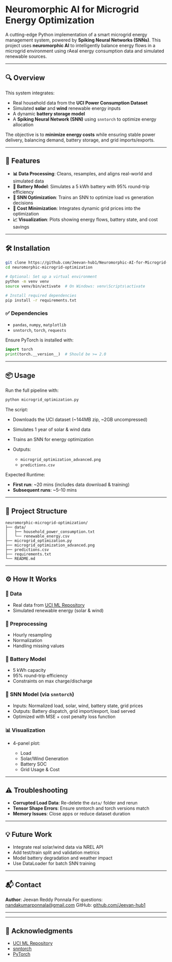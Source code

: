 # Neuromorphic AI for Microgrid Energy Optimization

A cutting-edge Python implementation of a smart microgrid energy management system, powered by **Spiking Neural Networks (SNNs)**. This project uses **neuromorphic AI** to intelligently balance energy flows in a microgrid environment using rAeal energy consumption data and simulated renewable sources.

---

## 🔍 Overview

This system integrates:

* Real household data from the **UCI Power Consumption Dataset**
* Simulated **solar** and **wind** renewable energy inputs
* A dynamic **battery storage model**
* A **Spiking Neural Network (SNN)** using `snntorch` to optimize energy allocation

The objective is to **minimize energy costs** while ensuring stable power delivery, balancing demand, battery storage, and grid imports/exports.

---

## 🚀 Features

* **📊 Data Processing**: Cleans, resamples, and aligns real-world and simulated data
* **🔋 Battery Model**: Simulates a 5 kWh battery with 95% round-trip efficiency
* **🧠 SNN Optimization**: Trains an SNN to optimize load vs generation decisions
* **💸 Cost Minimization**: Integrates dynamic grid prices into the optimization
* **📈 Visualization**: Plots showing energy flows, battery state, and cost savings

---

## 🛠️ Installation

```bash
git clone https://github.com/Jeevan-hub1/Neuromorphic-AI-for-Microgrid-Energy-Optimization.git
cd neuromorphic-microgrid-optimization

# Optional: Set up a virtual environment
python -m venv venv
source venv/bin/activate  # On Windows: venv\Scripts\activate

# Install required dependencies
pip install -r requirements.txt
```

### ✅ Dependencies

* `pandas`, `numpy`, `matplotlib`
* `snntorch`, `torch`, `requests`

Ensure PyTorch is installed with:

```python
import torch
print(torch.__version__)  # Should be >= 2.0
```

---

## 📦 Usage

Run the full pipeline with:

```bash
python microgrid_optimization.py
```

The script:

* Downloads the UCI dataset (\~144MB zip, \~2GB uncompressed)
* Simulates 1 year of solar & wind data
* Trains an SNN for energy optimization
* Outputs:

  * `microgrid_optimization_advanced.png`
  * `predictions.csv`

Expected Runtime:

* **First run**: \~20 mins (includes data download & training)
* **Subsequent runs**: \~5–10 mins

---

## 📂 Project Structure

```
neuromorphic-microgrid-optimization/
├── data/
│   ├── household_power_consumption.txt
│   └── renewable_energy.csv
├── microgrid_optimization.py
├── microgrid_optimization_advanced.png
├── predictions.csv
├── requirements.txt
└── README.md
```

---

## ⚙️ How It Works

### 🔻 Data

* Real data from [UCI ML Repository](https://archive.ics.uci.edu/ml/datasets/individual+household+electric+power+consumption)
* Simulated renewable energy (solar & wind)

### 🧼 Preprocessing

* Hourly resampling
* Normalization
* Handling missing values

### 🔋 Battery Model

* 5 kWh capacity
* 95% round-trip efficiency
* Constraints on max charge/discharge

### 🔁 SNN Model (via `snntorch`)

* Inputs: Normalized load, solar, wind, battery state, grid prices
* Outputs: Battery dispatch, grid import/export, load served
* Optimized with MSE + cost penalty loss function

### 📊 Visualization

* 4-panel plot:

  * Load
  * Solar/Wind Generation
  * Battery SOC
  * Grid Usage & Cost

---

## ⚠️ Troubleshooting

* **Corrupted Load Data**: Re-delete the `data/` folder and rerun
* **Tensor Shape Errors**: Ensure snntorch and torch versions match
* **Memory Issues**: Close apps or reduce dataset duration

---

## 💡 Future Work

* Integrate real solar/wind data via NREL API
* Add test/train split and validation metrics
* Model battery degradation and weather impact
* Use DataLoader for batch SNN training

---

## 📬 Contact

**Author**: Jeevan Reddy Ponnala
For questions: [nandakumarponnala@gmail.com](mailto:nandakumarponnala@gmail.com)
GitHub: [github.com/Jeevan-hub1](https://github.com/Jeevan-hub1)

---



---

## 🙏 Acknowledgments

* [UCI ML Repository](https://archive.ics.uci.edu)
* [snntorch](https://snntorch.readthedocs.io)
* [PyTorch](https://pytorch.org)
